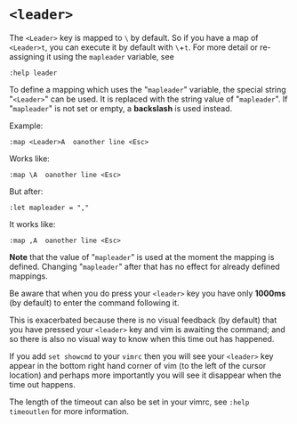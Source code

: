 # `<leader>`

The `<Leader>` key is mapped to `\` by default. So if you have a map of `<Leader>t`, you can execute it by default with `\`+`t`. For more detail or re-assigning it using the `mapleader` variable, see
```vim
:help leader
```

To define a mapping which uses the "`mapleader`" variable, the special string "`<Leader>`" can be used.  It is replaced with the string value of "`mapleader`". If "`mapleader`" is not set or empty, a **backslash** is used instead.  

Example:

    :map <Leader>A  oanother line <Esc>

Works like:

    :map \A  oanother line <Esc>

But after:

    :let mapleader = ","

It works like:

    :map ,A  oanother line <Esc>

**Note** that the value of "`mapleader`" is used at the moment the mapping is defined.  Changing "`mapleader`" after that has no effect for already defined mappings.

Be aware that when you do press your `<leader>` key you have only **1000ms** (by default) to enter the command following it.

This is exacerbated because there is no visual feedback (by default) that you have pressed your `<leader>` key and vim is awaiting the command; and so there is also no visual way to know when this time out has happened.

If you add `set showcmd` to your `vimrc` then you will see your `<leader>` key appear in the bottom right hand corner of vim (to the left of the cursor location) and perhaps more importantly you will see it disappear when the time out happens.

The length of the timeout can also be set in your vimrc, see `:help timeoutlen` for more information.